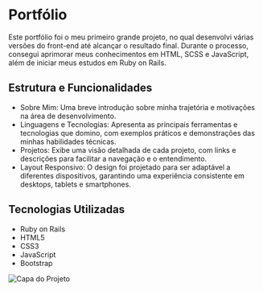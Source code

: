 # Portfólio

Este portfólio foi o meu primeiro grande projeto, no qual desenvolvi várias versões do front-end até alcançar o resultado final. Durante o processo, consegui aprimorar meus conhecimentos em HTML, SCSS e JavaScript, além de iniciar meus estudos em Ruby on Rails. 

## Estrutura e Funcionalidades

* Sobre Mim: Uma breve introdução sobre minha trajetória e motivações na área de desenvolvimento.
* Linguagens e Tecnologias: Apresenta as principais ferramentas e tecnologias que domino, com exemplos práticos e demonstrações das minhas habilidades técnicas.
* Projetos: Exibe uma visão detalhada de cada projeto, com links e descrições para facilitar a navegação e o entendimento.
* Layout Responsivo: O design foi projetado para ser adaptável a diferentes dispositivos, garantindo uma experiência consistente em desktops, tablets e smartphones.

## Tecnologias Utilizadas

* Ruby on Rails
* HTML5
* CSS3
* JavaScript
* Bootstrap

![Capa do Projeto](./images/capa.jpg)
